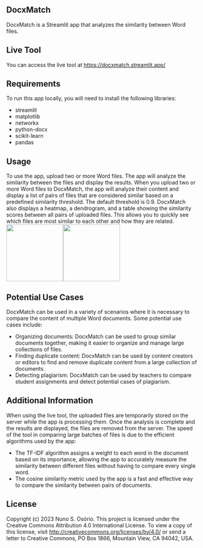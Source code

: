 ## DocxMatch

DocxMatch is a Streamlit app that analyzes the similarity between Word files.

## Live Tool

You can access the live tool at https://docxmatch.streamlit.app/

## Requirements

To run this app locally, you will need to install the following libraries:
- streamlit
- matplotlib
- networkx
- python-docx
- scikit-learn
- pandas

## Usage

To use the app, upload two or more Word files. The app will analyze the similarity between the files and display the results.
When you upload two or more Word files to DocxMatch, the app will analyze their content and display a list of pairs of files that are considered similar based on a predefined similarity threshold. The default threshold is 0.9.
DocxMatch also displays a heatmap, a dendrogram, and a table showing the similarity scores between all pairs of uploaded files. 
This allows you to quickly see which files are most similar to each other and how they are related.
</br>
<img src="https://user-images.githubusercontent.com/122723551/227696133-43c5add5-01c4-474d-8449-2d70e4f869fe.png" width="150" height="150"><img src="https://user-images.githubusercontent.com/122723551/227696194-9af5bf22-6fbe-41c9-be88-f17a2b4964d4.png" width="150" height="150">

## Potential Use Cases

DocxMatch can be used in a variety of scenarios where it is necessary to compare the content of multiple Word documents. Some potential use cases include:
- Organizing documents: DocxMatch can be used to group similar documents together, making it easier to organize and manage large collections of files.
- Finding duplicate content: DocxMatch can be used by content creators or editors to find and remove duplicate content from a large collection of documents.
- Detecting plagiarism: DocxMatch can be used by teachers to compare student assignments and detect potential cases of plagiarism.

## Additional Information

When using the live tool, the uploaded files are temporarily stored on the server while the app is processing them. Once the analysis is complete and the results are displayed, the files are removed from the server.
The speed of the tool in comparing large batches of files is due to the efficient algorithms used by the app:
- The TF-IDF algorithm assigns a weight to each word in the document based on its importance, allowing the app to accurately measure the similarity between different files without having to compare every single word.
- The cosine similarity metric used by the app is a fast and effective way to compare the similarity between pairs of documents.

## License

Copyright (c) 2023 Nuno S. Osório.
This project is licensed under the Creative Commons Attribution 4.0 International License. To view a copy of this license, visit http://creativecommons.org/licenses/by/4.0/ or send a letter to Creative Commons, PO Box 1866, Mountain View, CA 94042, USA.
